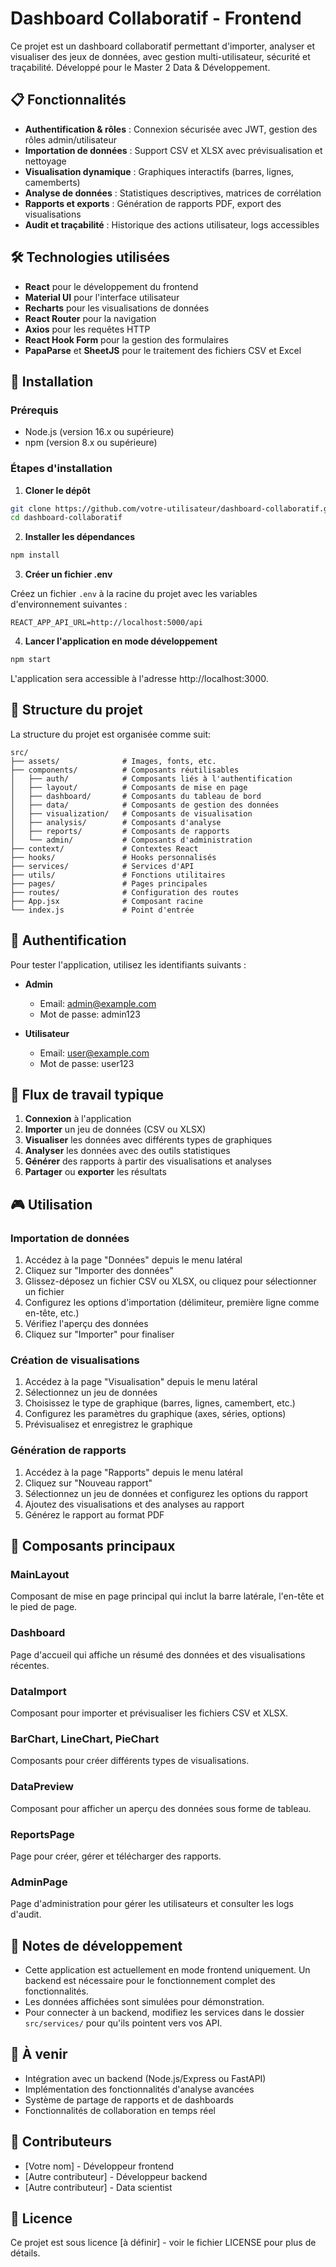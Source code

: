 # Dashboard Collaboratif - Frontend

Ce projet est un dashboard collaboratif permettant d'importer, analyser et visualiser des jeux de données, avec gestion multi-utilisateur, sécurité et traçabilité. Développé pour le Master 2 Data & Développement.

## 📋 Fonctionnalités

- **Authentification & rôles** : Connexion sécurisée avec JWT, gestion des rôles admin/utilisateur
- **Importation de données** : Support CSV et XLSX avec prévisualisation et nettoyage
- **Visualisation dynamique** : Graphiques interactifs (barres, lignes, camemberts)
- **Analyse de données** : Statistiques descriptives, matrices de corrélation
- **Rapports et exports** : Génération de rapports PDF, export des visualisations
- **Audit et traçabilité** : Historique des actions utilisateur, logs accessibles

## 🛠️ Technologies utilisées

- **React** pour le développement du frontend
- **Material UI** pour l'interface utilisateur
- **Recharts** pour les visualisations de données
- **React Router** pour la navigation
- **Axios** pour les requêtes HTTP
- **React Hook Form** pour la gestion des formulaires
- **PapaParse** et **SheetJS** pour le traitement des fichiers CSV et Excel

## 🚀 Installation

### Prérequis

- Node.js (version 16.x ou supérieure)
- npm (version 8.x ou supérieure)

### Étapes d'installation

1. **Cloner le dépôt**

```bash
git clone https://github.com/votre-utilisateur/dashboard-collaboratif.git
cd dashboard-collaboratif
```

2. **Installer les dépendances**

```bash
npm install
```

3. **Créer un fichier .env**

Créez un fichier `.env` à la racine du projet avec les variables d'environnement suivantes :

```
REACT_APP_API_URL=http://localhost:5000/api
```

4. **Lancer l'application en mode développement**

```bash
npm start
```

L'application sera accessible à l'adresse http://localhost:3000.

## 📁 Structure du projet

La structure du projet est organisée comme suit:

```
src/
├── assets/              # Images, fonts, etc.
├── components/          # Composants réutilisables
│   ├── auth/            # Composants liés à l'authentification
│   ├── layout/          # Composants de mise en page
│   ├── dashboard/       # Composants du tableau de bord
│   ├── data/            # Composants de gestion des données
│   ├── visualization/   # Composants de visualisation
│   ├── analysis/        # Composants d'analyse
│   ├── reports/         # Composants de rapports
│   └── admin/           # Composants d'administration
├── context/             # Contextes React
├── hooks/               # Hooks personnalisés
├── services/            # Services d'API
├── utils/               # Fonctions utilitaires
├── pages/               # Pages principales
├── routes/              # Configuration des routes
├── App.jsx              # Composant racine
└── index.js             # Point d'entrée
```

## 🔐 Authentification

Pour tester l'application, utilisez les identifiants suivants :

- **Admin**
  - Email: admin@example.com
  - Mot de passe: admin123

- **Utilisateur**
  - Email: user@example.com
  - Mot de passe: user123

## 🔄 Flux de travail typique

1. **Connexion** à l'application
2. **Importer** un jeu de données (CSV ou XLSX)
3. **Visualiser** les données avec différents types de graphiques
4. **Analyser** les données avec des outils statistiques
5. **Générer** des rapports à partir des visualisations et analyses
6. **Partager** ou **exporter** les résultats

## 🎮 Utilisation

### Importation de données

1. Accédez à la page "Données" depuis le menu latéral
2. Cliquez sur "Importer des données"
3. Glissez-déposez un fichier CSV ou XLSX, ou cliquez pour sélectionner un fichier
4. Configurez les options d'importation (délimiteur, première ligne comme en-tête, etc.)
5. Vérifiez l'aperçu des données
6. Cliquez sur "Importer" pour finaliser

### Création de visualisations

1. Accédez à la page "Visualisation" depuis le menu latéral
2. Sélectionnez un jeu de données
3. Choisissez le type de graphique (barres, lignes, camembert, etc.)
4. Configurez les paramètres du graphique (axes, séries, options)
5. Prévisualisez et enregistrez le graphique

### Génération de rapports

1. Accédez à la page "Rapports" depuis le menu latéral
2. Cliquez sur "Nouveau rapport"
3. Sélectionnez un jeu de données et configurez les options du rapport
4. Ajoutez des visualisations et des analyses au rapport
5. Générez le rapport au format PDF

## 🧩 Composants principaux

### MainLayout

Composant de mise en page principal qui inclut la barre latérale, l'en-tête et le pied de page.

### Dashboard

Page d'accueil qui affiche un résumé des données et des visualisations récentes.

### DataImport

Composant pour importer et prévisualiser les fichiers CSV et XLSX.

### BarChart, LineChart, PieChart

Composants pour créer différents types de visualisations.

### DataPreview

Composant pour afficher un aperçu des données sous forme de tableau.

### ReportsPage

Page pour créer, gérer et télécharger des rapports.

### AdminPage

Page d'administration pour gérer les utilisateurs et consulter les logs d'audit.

## 📝 Notes de développement

- Cette application est actuellement en mode frontend uniquement. Un backend est nécessaire pour le fonctionnement complet des fonctionnalités.
- Les données affichées sont simulées pour démonstration.
- Pour connecter à un backend, modifiez les services dans le dossier `src/services/` pour qu'ils pointent vers vos API.

## 🚧 À venir

- Intégration avec un backend (Node.js/Express ou FastAPI)
- Implémentation des fonctionnalités d'analyse avancées
- Système de partage de rapports et de dashboards
- Fonctionnalités de collaboration en temps réel

## 👥 Contributeurs

- [Votre nom] - Développeur frontend
- [Autre contributeur] - Développeur backend
- [Autre contributeur] - Data scientist

## 📄 Licence

Ce projet est sous licence [à définir] - voir le fichier LICENSE pour plus de détails.
